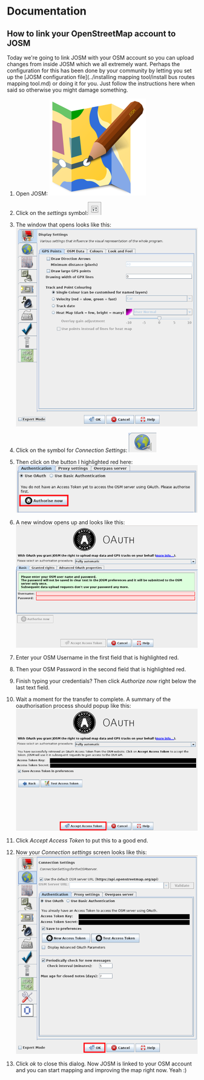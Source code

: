 # Documentation

## How to link your OpenStreetMap account to JOSM

Today we're going to link JOSM with your OSM account so you can upload changes from inside JOSM which we all extremely want. Perhaps the configuration for this has been done by your community by letting you set up the [JOSM configuration file](../installing mapping tool/install bus routes mapping tool.md) or doing it for you. Just follow the instructions here when said so otherwise you might damage something.

1. Open JOSM: ![](josm-logo.png)

2. Click on the _settings_ symbol:![](josm-settings.png)

3. The window that opens looks like this: ![](josm-settings-overview.png)

4. Click on the symbol for _Connection Settings_: ![](josm-settings-connection.png)

5. Then click on the button I highlighted red here: ![](josm-settings-connection-oauth.png)

6. A new window opens up and looks like this: ![](josm-oauth.png)

7. Enter your OSM Username in the first field that is highlighted red.

8. Then your OSM Password in the second field that is highlighted red.

9. Finish typing your credentials? Then click _Authorize now_ right below the last text field.

10. Wait a moment for the transfer to complete. A summary of the oauthorisation process should popup like this: ![](oauth-josm-summaryscreen.png)

11. Click _Accept Access Token_ to put this to a good end.

12. Now your _Connection settings_ screen looks like this: ![](josm-settings-connecion-afteroauthsuccess.png)

13. Click _ok_ to close this dialog. Now JOSM is linked to your OSM account and you can start mapping and improving the map right now. Yeah :)
